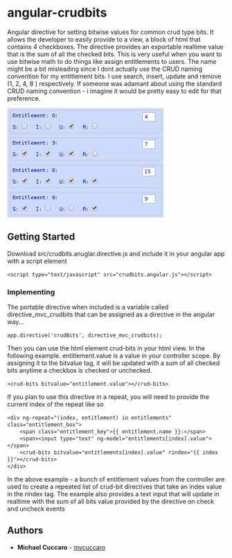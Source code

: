 # angular-crudbits
Angular directive for setting bitwise values for common crud type bits.  It allows the developer to easily provide to a view, a block of html that contains 4 checkboxes.  The directive provides an exportable realtime value that is the sum of all the checked bits.  This is very useful when you want to use bitwise math to do things like assign entitlements to users.   The name might be a bit misleading since I dont actually use the CRUD naming convention for my entitlement bits.  I use search, insert, update and remove  (1, 2, 4, 8 ) respectively.  If someone was adamant about using the standard CRUD naming convention - i imagine it would be pretty easy to edit for that preference.

![alt text](https://github.com/mvcuccaro/angular-crudbits/blob/master/screenshots/crudbits-screenshot.jpg)

## Getting Started
Download src/crudbits.anuglar.directive.js and include it in your angular app with a script element
```
<script type="text/javascript" src="crudbits.angular.js"></script>
````

### Implementing
The portable directive when included is a variable called directive_mvc_crudbits that can be assigned as a directive in the angular way...


```
app.directive('crudBits', directive_mvc_crudbits);
```

Then you can use the html element crud-bits in your html view. In the following example. entitlement.value is a value in your controller scope. By assigning it to the bitvalue tag, it will be updated
with a sum of all checked bits anytime a checkbox is checked or unchecked.

```
<crud-bits bitvalue="entitlement.value"></crud-bits>  
```

If you plan to use this directive in a repeat, you will need to provide the current index of the repeat like so 

```
<div ng-repeat="(index, entitlement) in entitlements" class="entitlement_box">
    <span class="entitlement_key">{{ entitlement.name }}:</span>
    <span><input type="text" ng-model="entitlements[index].value"></span>
	<crud-bits bitvalue="entitlements[index].value" rindex="{{ index }}"></crud-bits>                        
</div>
```

In the above example - a bunch of entitlement values from the controller are used to create a repeated list of crud-bit directives that take an index value in the rindex tag.  The example also provides a text input that will update in realtime with the sum of all bits value provided by the directive on check and uncheck events

## Authors

* **Michael Cuccaro** - [mvcuccaro](https://github.com/mvcuccaro)

